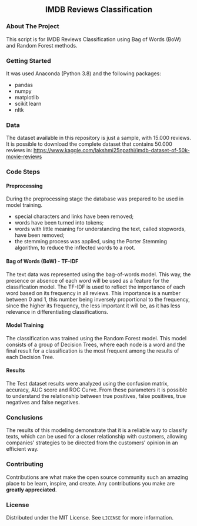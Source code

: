 

<!-- PROJECT LOGO -->
  <h2 align="center">IMDB Reviews Classification</h2>

  <p align="center">


<!-- ABOUT THE PROJECT -->
### About The Project
  
This script is for IMDB Reviews Classification using Bag of Words (BoW) and Random Forest methods.



### Getting Started

It was used Anaconda (Python 3.8) and the following packages:
- pandas
- numpy
- matplotlib
- scikit learn
- nltk


### Data

The dataset available in this repository is just a sample, with 15.000 reviews. It is possible to download the complete dataset that contains 50.000 reviews in: https://www.kaggle.com/lakshmi25npathi/imdb-dataset-of-50k-movie-reviews


### Code Steps
#### Preprocessing

During the preprocessing stage the database was prepared to be used in model training. 
* special characters and links have been removed;
* words have been turned into tokens;
* words with little meaning for understanding the text, called stopwords, have been removed;
* the stemming process was applied, using the Porter Stemming algorithm, to reduce the inflected words to a root.

#### Bag of Words (BoW) - TF-IDF

The text data was represented using the bag-of-words model. This way, the presence or absence of each word will be used as a feature for the classification model. 
The TF-IDF is used to reflect the importance of each word based on its frequency in all reviews. This importance is a number between 0 and 1, this number being inversely proportional to the frequency, since the higher its frequency, the less important it will be, as it has less relevance in differentiating classifications.

#### Model Training

The classification was trained using the Random Forest model. This model consists of a group of Decision Trees, where each node is a word and the final result for a classification is the most frequent among the results of each Decision Tree.

#### Results

The Test dataset results were analyzed using the confusion matrix, accuracy, AUC score and ROC Curve. From these parameters it is possible to understand the relationship between true positives, false positives, true negatives and false negatives.



### Conclusions

The results of this modeling demonstrate that it is a reliable way to classify texts, which can be used for a closer relationship with customers, allowing companies' strategies to be directed from the customers' opinion in an efficient way.



<!-- CONTRIBUTING -->
### Contributing

Contributions are what make the open source community such an amazing place to be learn, inspire, and create. Any contributions you make are **greatly appreciated**.




<!-- LICENSE -->
### License

Distributed under the MIT License. See `LICENSE` for more information.

